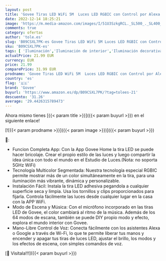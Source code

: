```yaml
---
layout: post
title: 'Govee Tiras LED WiFi 5M  Luces LED RGBIC con Control por Alexa  Google Assistant y App  Inteligente Control Segmentado Modo Música y Escena Arcoíris para Habitación Gaming  Fiesta  Dormitorio'
date: 2022-12-14 18:25:21
image: 'https://m.media-amazon.com/images/I/51U3SzkgRCL._SL500_._SL400_.jpg'
comments: true
category: ofertas
author: 'tole.es'
slug: 'B09CSXL7PK-es Govee Tiras LED WiFi 5M Luces LED RGBIC con Control por...'
sku: 'B09CSXL7PK-es'
tags: [ 'Iluminación','Iluminación de interior','Iluminación decorativa y para usos específicos de interior','Tiras LED de interior','alexa','govee','🇪🇸', ]
actualPrice: 21.99 EUR
currency: EUR
price: 21.99
comparePrice: 31.99 EUR
prodname: 'Govee Tiras LED WiFi 5M  Luces LED RGBIC con Control por Alexa  Google Assistant y App  Inteligente Control Segmentado Modo Música y Escena Arcoíris para Habitación Gaming  Fiesta  Dormitorio'
country: 'es'
flag: '🇪🇸'
brand: 'Govee'
buyurl: 'https://www.amazon.es/dp/B09CSXL7PK/?tag=tolees-21'
descuento: '31.26'
average: '29.4426315789473'
---
```


Ahora mismo tienes [{{< param title >}}]({{< param buyurl >}}) en el siguiente enlace!

[![{{< param prodname >}}]({{< param image >}})]({{< param buyurl >}})

🔎:

- Funcion Completa App: Con la App Govee Home la tira LED se puede hacer bricolaje. Crear el propio estilo de las luces y luego compartir la idea única con todo el mundo en el Estudio de Luces.(Nota: no soporta 5GHz WiFi)
- Tecnología Multicolor Segmentada: Nuestra tecnología especial RGBIC permite mostrar más de un color simultáneamente en la tira, para una iluminación más vibrante, dinámica y personalizable.
- Instalación Fácil: Instala la tira LED adhesiva pegandola a cualquier superficie seca y limpia. Usa los tornillos y clips proporcionados para fijarla. Controla fácilmente las luces desde cualquier lugar en la casa con la APP WiFi.
- Modo de Escena y Música: Con el micrófono incorporado en las tiras LED de Govee, el color cambiará al ritmo de la música. Además de los 64 modos de escana, también se puede DIY propio modo y efecto, explora el mundo interior con Govee.
- Mano-Libre Control de Voz: Conecta fácilmente con los asistentes Alexa o Google a través de Wi-Fi, lo que te permite liberar tus manos y encender y apagar tus tiras de luces LED, ajustar el brillo, los modos y los efectos de escena, con simples comandos de voz.

[🛒 Visítala!!!]({{< param buyurl >}})
